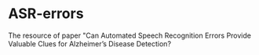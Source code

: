 # ASR-errors
The resource of paper "Can Automated Speech Recognition Errors Provide Valuable Clues for Alzheimer’s Disease Detection?
